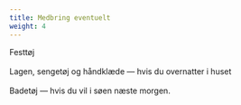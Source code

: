 ```yaml
---
title: Medbring eventuelt
weight: 4
---
```


Festtøj \
\
Lagen, sengetøj og håndklæde — hvis du overnatter i huset \
\
Badetøj — hvis du vil i søen næste morgen.

